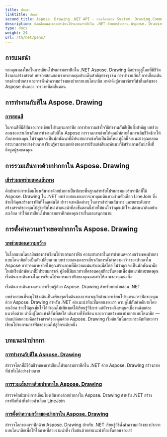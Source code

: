 ```yaml
---
title: ปากกา
linktitle: ปากกา
second_title: Aspose. Drawing .NET API - ทางเลือกแทน System. Drawing.Common
description: ปลดล็อกพลังของการเขียนโปรแกรมกราฟิกใน .NET ด้วยบทช่วยสอน Aspose. Drawing ค้นพบการปรับแต่งสี การรวมเส้นทาง และการตั้งค่าความกว้างของปากกาแบบไดนามิกเพื่อภาพที่น่าทึ่ง
type: docs
weight: 24
url: /th/net/pens/
---
```


## การแนะนำ

หากคุณหลงใหลในการเขียนโปรแกรมกราฟิกใน .NET Aspose. Drawing คือประตูสู่โลกที่มีชีวิตชีวาและสร้างสรรค์ บทช่วยสอนของเราครอบคลุมประเด็นสำคัญต่างๆ เช่น การทำงานกับสี การเชื่อมเส้นทางด้วยปากกา และการตั้งค่าความกว้างของปากกาแบบไดนามิก มาดำดิ่งสู่อาณาจักรที่น่าตื่นเต้นของ Aspose กันเถอะ การวาดทีละขั้นตอน

## การทำงานกับสีใน Aspose. Drawing

### [การสอนสี](./colors/)

ในจานสีที่มีสีสันของการเขียนโปรแกรมกราฟิก การทำความเข้าใจวิธีทำงานกับสีเป็นสิ่งสำคัญ บทช่วยสอนของเราเกี่ยวกับการทำงานกับสีใน Aspose การวาดภาพช่วยให้คุณมีทักษะในการเติมชีวิตชีวาให้กับภาพของคุณ ไม่ว่าคุณจะเป็นนักพัฒนาที่มีประสบการณ์หรือเป็นมือใหม่ คู่มือนี้จะแนะนำคุณตลอดกระบวนการอย่างง่ายดาย เรียนรู้ความแตกต่างของการปรับแต่งสีและค้นพบวิธีสร้างภาพอันน่าทึ่งที่ดึงดูดผู้ชมของคุณ

## การรวมเส้นทางด้วยปากกาใน Aspose. Drawing

### [เข้าร่วมบทช่วยสอนเส้นทาง](./join/)

ศิลปะแห่งการเชื่อมโยงเส้นทางด้วยปากกาเป็นทักษะพื้นฐานสำหรับโปรแกรมเมอร์กราฟิกที่ใช้ Aspose. Drawing ใน .NET บทช่วยสอนของเราจะพาคุณเดินทางผ่านตัวเลือก LineJoin ซึ่งช่วยให้คุณสร้างกราฟิกที่โดดเด่นได้ สำรวจเทคนิคต่างๆ ในการเข้าร่วมเส้นทาง และยกระดับการสร้างสรรค์ของคุณไปสู่ระดับใหม่ คำแนะนำทีละขั้นตอนนี้ช่วยให้แน่ใจว่าคุณเข้าใจแต่ละแนวคิดอย่างละเอียด ทำให้การเขียนโปรแกรมกราฟิกของคุณราบรื่นและสนุกสนาน

## การตั้งค่าความกว้างของปากกาใน Aspose. Drawing

### [บทช่วยสอนความกว้าง](./width/)

ในโลกแบบไดนามิกของการเขียนโปรแกรมกราฟิก ความสามารถในการกำหนดความกว้างของปากกาแบบไดนามิกถือเป็นตัวเปลี่ยนเกม บทช่วยสอนของเราเกี่ยวกับการตั้งค่าความกว้างของปากกาใน Aspose การวาดภาพช่วยให้คุณสร้างภาพที่มีความแม่นยำและมีสไตล์ ไม่ว่าคุณจะเป็นนักพัฒนามือใหม่หรือนักพัฒนาที่มีประสบการณ์ คู่มือนี้มีแนวทางที่ครอบคลุมทีละขั้นตอนเพื่อพัฒนาทักษะของคุณ เริ่มต้นการเดินทางในการเขียนโปรแกรมกราฟิกของคุณและทำให้ภาพของคุณน่าทึ่ง

เริ่มต้นการเดินทางแห่งการเรียนรู้ด้วย Aspose. Drawing สำหรับบทช่วยสอน .NET

บทช่วยสอนที่ระบุไว้ข้างต้นเป็นเพียงจุดเริ่มต้นของการผจญภัยด้านการเขียนโปรแกรมกราฟิกของคุณด้วย Aspose. Drawing สำหรับ .NET คำแนะนำทีละขั้นตอนของเรา ควบคู่ไปกับคำอธิบายโดยละเอียด ช่วยให้คุณมั่นใจได้ว่าคุณไม่เพียงแต่ได้เรียนรู้วิธีการ แต่ยังรวมถึงเหตุผลเบื้องหลังแต่ละแนวคิดด้วย ดำดิ่งสู่โลกแห่งสีสันที่สดใส เส้นทางที่ซับซ้อน และความกว้างของปากกาแบบไดนามิก — ปลดปล่อยความคิดสร้างสรรค์ของคุณด้วย Aspose. Drawing เริ่มต้นวันนี้และยกระดับทักษะการเขียนโปรแกรมกราฟิกของคุณไปสู่อีกระดับหนึ่ง
## บทแนะนำปากกา
### [การทำงานกับสีใน Aspose. Drawing](./colors/)
สำรวจโลกที่มีชีวิตชีวาของการเขียนโปรแกรมกราฟิกใน .NET ด้วย Aspose. Drawing สร้างภาพที่น่าทึ่งได้อย่างง่ายดาย
### [การรวมเส้นทางด้วยปากกาใน Aspose. Drawing](./join/)
สำรวจศิลปะแห่งการเชื่อมโยงเส้นทางด้วยปากกาใน Aspose. Drawing สำหรับ .NET สร้างกราฟิกที่น่าทึ่งด้วยตัวเลือก LineJoin
### [การตั้งค่าความกว้างของปากกาใน Aspose. Drawing](./width/)
สำรวจโลกของกราฟิกด้วย Aspose. Drawing สำหรับ .NET เรียนรู้วิธีตั้งค่าความกว้างของปากกาแบบไดนามิกเพื่อให้ได้ภาพที่สวยงามน่าทึ่ง เริ่มต้นด้วยคำแนะนำทีละขั้นตอนของเรา